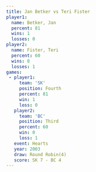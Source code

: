 ```yaml
---
title: Jan Betker vs Teri Fister
player1:            
  name: Betker, Jan 
  percent: 81       
  wins: 1           
  losses: 0         
player2:            
  name: Fister, Teri
  percent: 60       
  wins: 0           
  losses: 1         
games:
 - player1:          
     team: 'SK'      
     position: Fourth
     percent: 81     
     win: 1          
     loss: 0         
   player2:         
     team: 'BC'     
     position: Third
     percent: 60    
     win: 0         
     loss: 1        
   event: Hearts       
   year: 2003          
   draw: Round Robin(4)
   score: SK 7 - BC 4  
---
```

